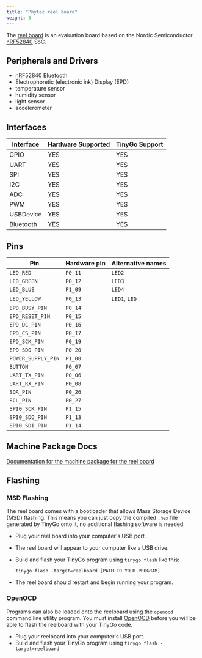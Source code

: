 ```yaml
---
title: "Phytec reel board"
weight: 3
---
```


The [reel board](https://www.phytec.eu/product-eu/internet-of-things/reelboard/) is an evaluation board based on the Nordic Semiconductor [nRF52840](https://www.nordicsemi.com/eng/Products/nRF52840) SoC.

## Peripherals and Drivers

- [nRF52840](https://github.com/tinygo-org/bluetooth) Bluetooth
- Electrophoretic (electronic ink) Display (EPD)
- temperature sensor
- humidity sensor
- light sensor
- accelerometer

## Interfaces

| Interface | Hardware Supported | TinyGo Support |
| --------- | ------------- | ----- |
| GPIO      | YES | YES |
| UART      | YES | YES |
| SPI       | YES | YES |
| I2C       | YES | YES |
| ADC       | YES | YES |
| PWM       | YES | YES |
| USBDevice | YES | YES |
| Bluetooth | YES | YES |

## Pins

| Pin               | Hardware pin | Alternative names |
| ----------------- | ------------ | ----------------- |
| `LED_RED`         | `P0_11`      | `LED2`            |
| `LED_GREEN`       | `P0_12`      | `LED3`            |
| `LED_BLUE`        | `P1_09`      | `LED4`            |
| `LED_YELLOW`      | `P0_13`      | `LED1`, `LED`     |
| `EPD_BUSY_PIN`    | `P0_14`      |                   |
| `EPD_RESET_PIN`   | `P0_15`      |                   |
| `EPD_DC_PIN`      | `P0_16`      |                   |
| `EPD_CS_PIN`      | `P0_17`      |                   |
| `EPD_SCK_PIN`     | `P0_19`      |                   |
| `EPD_SDO_PIN`     | `P0_20`      |                   |
| `POWER_SUPPLY_PIN` | `P1_00`      |                   |
| `BUTTON`          | `P0_07`      |                   |
| `UART_TX_PIN`     | `P0_06`      |                   |
| `UART_RX_PIN`     | `P0_08`      |                   |
| `SDA_PIN`         | `P0_26`      |                   |
| `SCL_PIN`         | `P0_27`      |                   |
| `SPI0_SCK_PIN`    | `P1_15`      |                   |
| `SPI0_SDO_PIN`    | `P1_13`      |                   |
| `SPI0_SDI_PIN`    | `P1_14`      |                   |

## Machine Package Docs

[Documentation for the machine package for the reel board](../machine/reelboard)

## Flashing

### MSD Flashing

The reel board comes with a bootloader that allows Mass Storage Device (MSD) flashing. This means you can just copy the compiled `.hex` file generated by TinyGo onto it, no additional flashing software is needed.

- Plug your reel board into your computer's USB port.
- The reel board will appear to your computer like a USB drive.
- Build and flash your TinyGo program using `tinygo flash` like this:

    ```shell
    tinygo flash -target=reelboard [PATH TO YOUR PROGRAM]
    ```

- The reel board should restart and begin running your program.

### OpenOCD

Programs can also be loaded onto the reelboard using the `openocd` command line utility program. You must install [OpenOCD](http://openocd.org/) before you will be able to flash the reelboard with your TinyGo code.

- Plug your reelboard into your computer's USB port.
- Build and flash your TinyGo program using `tinygo flash -target=reelboard`
